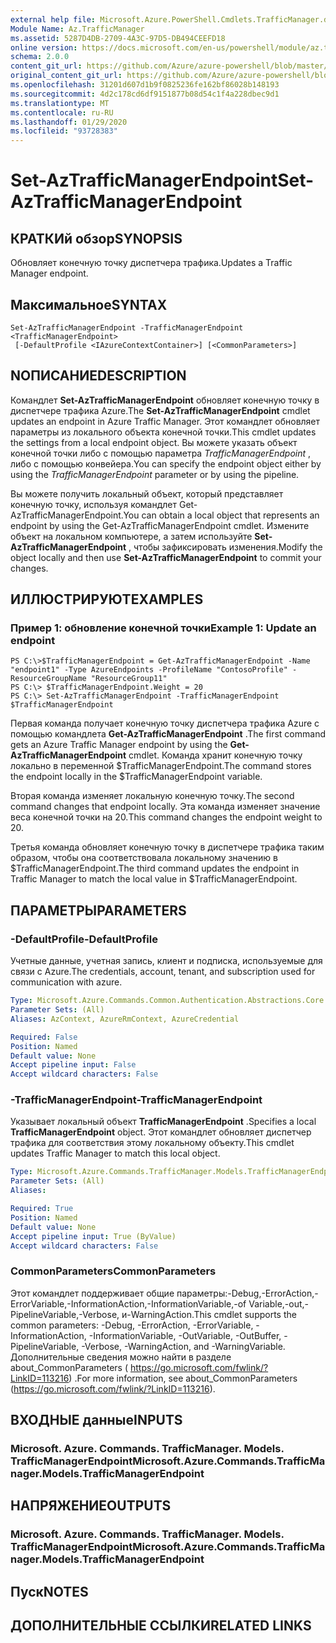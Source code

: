 ```yaml
---
external help file: Microsoft.Azure.PowerShell.Cmdlets.TrafficManager.dll-Help.xml
Module Name: Az.TrafficManager
ms.assetid: 5287D4DB-2709-4A3C-97D5-DB494CEEFD18
online version: https://docs.microsoft.com/en-us/powershell/module/az.trafficmanager/set-aztrafficmanagerendpoint
schema: 2.0.0
content_git_url: https://github.com/Azure/azure-powershell/blob/master/src/TrafficManager/TrafficManager/help/Set-AzTrafficManagerEndpoint.md
original_content_git_url: https://github.com/Azure/azure-powershell/blob/master/src/TrafficManager/TrafficManager/help/Set-AzTrafficManagerEndpoint.md
ms.openlocfilehash: 31201d607d1b9f0825236fe162bf86028b148193
ms.sourcegitcommit: 4d2c178cd6df9151877b08d54c1f4a228dbec9d1
ms.translationtype: MT
ms.contentlocale: ru-RU
ms.lasthandoff: 01/29/2020
ms.locfileid: "93728383"
---
```

# <span data-ttu-id="0ca2b-101">Set-AzTrafficManagerEndpoint</span><span class="sxs-lookup"><span data-stu-id="0ca2b-101">Set-AzTrafficManagerEndpoint</span></span>

## <span data-ttu-id="0ca2b-102">КРАТКИй обзор</span><span class="sxs-lookup"><span data-stu-id="0ca2b-102">SYNOPSIS</span></span>
<span data-ttu-id="0ca2b-103">Обновляет конечную точку диспетчера трафика.</span><span class="sxs-lookup"><span data-stu-id="0ca2b-103">Updates a Traffic Manager endpoint.</span></span>

## <span data-ttu-id="0ca2b-104">Максимальное</span><span class="sxs-lookup"><span data-stu-id="0ca2b-104">SYNTAX</span></span>

```
Set-AzTrafficManagerEndpoint -TrafficManagerEndpoint <TrafficManagerEndpoint>
 [-DefaultProfile <IAzureContextContainer>] [<CommonParameters>]
```

## <span data-ttu-id="0ca2b-105">NОПИСАНИЕ</span><span class="sxs-lookup"><span data-stu-id="0ca2b-105">DESCRIPTION</span></span>
<span data-ttu-id="0ca2b-106">Командлет **Set-AzTrafficManagerEndpoint** обновляет конечную точку в диспетчере трафика Azure.</span><span class="sxs-lookup"><span data-stu-id="0ca2b-106">The **Set-AzTrafficManagerEndpoint** cmdlet updates an endpoint in Azure Traffic Manager.</span></span>
<span data-ttu-id="0ca2b-107">Этот командлет обновляет параметры из локального объекта конечной точки.</span><span class="sxs-lookup"><span data-stu-id="0ca2b-107">This cmdlet updates the settings from a local endpoint object.</span></span>
<span data-ttu-id="0ca2b-108">Вы можете указать объект конечной точки либо с помощью параметра *TrafficManagerEndpoint* , либо с помощью конвейера.</span><span class="sxs-lookup"><span data-stu-id="0ca2b-108">You can specify the endpoint object either by using the *TrafficManagerEndpoint* parameter or by using the pipeline.</span></span>

<span data-ttu-id="0ca2b-109">Вы можете получить локальный объект, который представляет конечную точку, используя командлет Get-AzTrafficManagerEndpoint.</span><span class="sxs-lookup"><span data-stu-id="0ca2b-109">You can obtain a local object that represents an endpoint by using the Get-AzTrafficManagerEndpoint cmdlet.</span></span>
<span data-ttu-id="0ca2b-110">Измените объект на локальном компьютере, а затем используйте **Set-AzTrafficManagerEndpoint** , чтобы зафиксировать изменения.</span><span class="sxs-lookup"><span data-stu-id="0ca2b-110">Modify the object locally and then use **Set-AzTrafficManagerEndpoint** to commit your changes.</span></span>

## <span data-ttu-id="0ca2b-111">ИЛЛЮСТРИРУЮТ</span><span class="sxs-lookup"><span data-stu-id="0ca2b-111">EXAMPLES</span></span>

### <span data-ttu-id="0ca2b-112">Пример 1: обновление конечной точки</span><span class="sxs-lookup"><span data-stu-id="0ca2b-112">Example 1: Update an endpoint</span></span>
```
PS C:\>$TrafficManagerEndpoint = Get-AzTrafficManagerEndpoint -Name "endpoint1" -Type AzureEndpoints -ProfileName "ContosoProfile" -ResourceGroupName "ResourceGroup11"
PS C:\> $TrafficManagerEndpoint.Weight = 20
PS C:\> Set-AzTrafficManagerEndpoint -TrafficManagerEndpoint $TrafficManagerEndpoint
```

<span data-ttu-id="0ca2b-113">Первая команда получает конечную точку диспетчера трафика Azure с помощью командлета **Get-AzTrafficManagerEndpoint** .</span><span class="sxs-lookup"><span data-stu-id="0ca2b-113">The first command gets an Azure Traffic Manager endpoint by using the **Get-AzTrafficManagerEndpoint** cmdlet.</span></span>
<span data-ttu-id="0ca2b-114">Команда хранит конечную точку локально в переменной $TrafficManagerEndpoint.</span><span class="sxs-lookup"><span data-stu-id="0ca2b-114">The command stores the endpoint locally in the $TrafficManagerEndpoint variable.</span></span>

<span data-ttu-id="0ca2b-115">Вторая команда изменяет локальную конечную точку.</span><span class="sxs-lookup"><span data-stu-id="0ca2b-115">The second command changes that endpoint locally.</span></span>
<span data-ttu-id="0ca2b-116">Эта команда изменяет значение веса конечной точки на 20.</span><span class="sxs-lookup"><span data-stu-id="0ca2b-116">This command changes the endpoint weight to 20.</span></span>

<span data-ttu-id="0ca2b-117">Третья команда обновляет конечную точку в диспетчере трафика таким образом, чтобы она соответствовала локальному значению в $TrafficManagerEndpoint.</span><span class="sxs-lookup"><span data-stu-id="0ca2b-117">The third command updates the endpoint in Traffic Manager to match the local value in $TrafficManagerEndpoint.</span></span>

## <span data-ttu-id="0ca2b-118">ПАРАМЕТРЫ</span><span class="sxs-lookup"><span data-stu-id="0ca2b-118">PARAMETERS</span></span>

### <span data-ttu-id="0ca2b-119">-DefaultProfile</span><span class="sxs-lookup"><span data-stu-id="0ca2b-119">-DefaultProfile</span></span>
<span data-ttu-id="0ca2b-120">Учетные данные, учетная запись, клиент и подписка, используемые для связи с Azure.</span><span class="sxs-lookup"><span data-stu-id="0ca2b-120">The credentials, account, tenant, and subscription used for communication with azure.</span></span>

```yaml
Type: Microsoft.Azure.Commands.Common.Authentication.Abstractions.Core.IAzureContextContainer
Parameter Sets: (All)
Aliases: AzContext, AzureRmContext, AzureCredential

Required: False
Position: Named
Default value: None
Accept pipeline input: False
Accept wildcard characters: False
```

### <span data-ttu-id="0ca2b-121">-TrafficManagerEndpoint</span><span class="sxs-lookup"><span data-stu-id="0ca2b-121">-TrafficManagerEndpoint</span></span>
<span data-ttu-id="0ca2b-122">Указывает локальный объект **TrafficManagerEndpoint** .</span><span class="sxs-lookup"><span data-stu-id="0ca2b-122">Specifies a local **TrafficManagerEndpoint** object.</span></span>
<span data-ttu-id="0ca2b-123">Этот командлет обновляет диспетчер трафика для соответствия этому локальному объекту.</span><span class="sxs-lookup"><span data-stu-id="0ca2b-123">This cmdlet updates Traffic Manager to match this local object.</span></span>

```yaml
Type: Microsoft.Azure.Commands.TrafficManager.Models.TrafficManagerEndpoint
Parameter Sets: (All)
Aliases:

Required: True
Position: Named
Default value: None
Accept pipeline input: True (ByValue)
Accept wildcard characters: False
```

### <span data-ttu-id="0ca2b-124">CommonParameters</span><span class="sxs-lookup"><span data-stu-id="0ca2b-124">CommonParameters</span></span>
<span data-ttu-id="0ca2b-125">Этот командлет поддерживает общие параметры:-Debug,-ErrorAction,-ErrorVariable,-InformationAction,-InformationVariable,-of Variable,-out,-PipelineVariable,-Verbose, и-WarningAction.</span><span class="sxs-lookup"><span data-stu-id="0ca2b-125">This cmdlet supports the common parameters: -Debug, -ErrorAction, -ErrorVariable, -InformationAction, -InformationVariable, -OutVariable, -OutBuffer, -PipelineVariable, -Verbose, -WarningAction, and -WarningVariable.</span></span> <span data-ttu-id="0ca2b-126">Дополнительные сведения можно найти в разделе about_CommonParameters ( https://go.microsoft.com/fwlink/?LinkID=113216) .</span><span class="sxs-lookup"><span data-stu-id="0ca2b-126">For more information, see about_CommonParameters (https://go.microsoft.com/fwlink/?LinkID=113216).</span></span>

## <span data-ttu-id="0ca2b-127">ВХОДНЫЕ данные</span><span class="sxs-lookup"><span data-stu-id="0ca2b-127">INPUTS</span></span>

### <span data-ttu-id="0ca2b-128">Microsoft. Azure. Commands. TrafficManager. Models. TrafficManagerEndpoint</span><span class="sxs-lookup"><span data-stu-id="0ca2b-128">Microsoft.Azure.Commands.TrafficManager.Models.TrafficManagerEndpoint</span></span>

## <span data-ttu-id="0ca2b-129">НАПРЯЖЕНИЕ</span><span class="sxs-lookup"><span data-stu-id="0ca2b-129">OUTPUTS</span></span>

### <span data-ttu-id="0ca2b-130">Microsoft. Azure. Commands. TrafficManager. Models. TrafficManagerEndpoint</span><span class="sxs-lookup"><span data-stu-id="0ca2b-130">Microsoft.Azure.Commands.TrafficManager.Models.TrafficManagerEndpoint</span></span>

## <span data-ttu-id="0ca2b-131">Пуск</span><span class="sxs-lookup"><span data-stu-id="0ca2b-131">NOTES</span></span>

## <span data-ttu-id="0ca2b-132">ДОПОЛНИТЕЛЬНЫЕ ССЫЛКИ</span><span class="sxs-lookup"><span data-stu-id="0ca2b-132">RELATED LINKS</span></span>
